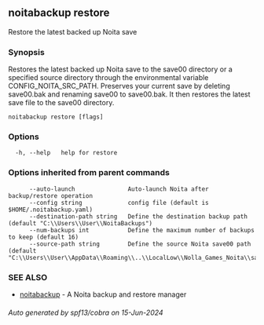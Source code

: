 ## noitabackup restore

Restore the latest backed up Noita save

### Synopsis

Restores the latest backed up Noita save to the save00 directory or a specified source directory through the
environmental variable CONFIG_NOITA_SRC_PATH.  Preserves your current save by deleting save00.bak and renaming save00
to save00.bak.  It then restores the latest save file to the save00 directory.

```
noitabackup restore [flags]
```

### Options

```
  -h, --help   help for restore
```

### Options inherited from parent commands

```
      --auto-launch               Auto-launch Noita after backup/restore operation
      --config string             config file (default is $HOME/.noitabackup.yaml)
      --destination-path string   Define the destination backup path (default "C:\\Users\\User\\NoitaBackups")
      --num-backups int           Define the maximum number of backups to keep (default 16)
      --source-path string        Define the source Noita save00 path (default "C:\\Users\\User\\AppData\\Roaming\\..\\LocalLow\\Nolla_Games_Noita\\save00")
```

### SEE ALSO

* [noitabackup](noitabackup.md)	 - A Noita backup and restore manager

###### Auto generated by spf13/cobra on 15-Jun-2024
